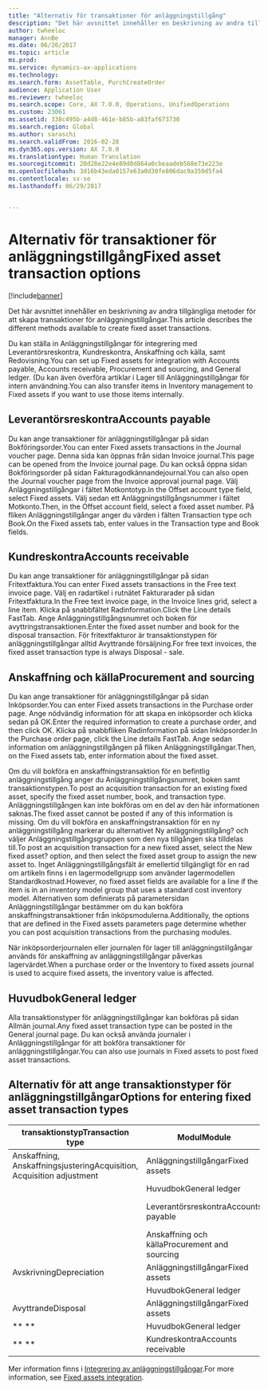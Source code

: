 ```yaml
---
title: "Alternativ för transaktioner för anläggningstillgång"
description: "Det här avsnittet innehåller en beskrivning av andra tillgängliga metoder för att skapa transaktioner för anläggningstillgångar."
author: twheeloc
manager: AnnBe
ms.date: 06/20/2017
ms.topic: article
ms.prod: 
ms.service: dynamics-ax-applications
ms.technology: 
ms.search.form: AssetTable, PurchCreateOrder
audience: Application User
ms.reviewer: twheeloc
ms.search.scope: Core, AX 7.0.0, Operations, UnifiedOperations
ms.custom: 23061
ms.assetid: 338c495b-a4d8-461e-b85b-a83faf673730
ms.search.region: Global
ms.author: saraschi
ms.search.validFrom: 2016-02-28
ms.dyn365.ops.version: AX 7.0.0
ms.translationtype: Human Translation
ms.sourcegitcommit: 20d28e22e4e89d0d864a0cbeaadeb568e73e223e
ms.openlocfilehash: 3d16b43eda0157e63a0d30fe806dac9a359d5fa4
ms.contentlocale: sv-se
ms.lasthandoff: 06/29/2017


---
```


# <a name="fixed-asset-transaction-options"></a><span data-ttu-id="413d5-103">Alternativ för transaktioner för anläggningstillgång</span><span class="sxs-lookup"><span data-stu-id="413d5-103">Fixed asset transaction options</span></span>

[!include[banner](../includes/banner.md)]


<span data-ttu-id="413d5-104">Det här avsnittet innehåller en beskrivning av andra tillgängliga metoder för att skapa transaktioner för anläggningstillgångar.</span><span class="sxs-lookup"><span data-stu-id="413d5-104">This article describes the different methods available to create fixed asset transactions.</span></span>

<span data-ttu-id="413d5-105">Du kan ställa in Anläggningstillgångar för integrering med Leverantörsreskontra, Kundreskontra, Anskaffning och källa, samt Redovisning.</span><span class="sxs-lookup"><span data-stu-id="413d5-105">You can set up Fixed assets for integration with Accounts payable, Accounts receivable, Procurement and sourcing, and General ledger.</span></span> <span data-ttu-id="413d5-106">(Du kan även överföra artiklar i Lager till Anläggningstillgångar för intern användning.</span><span class="sxs-lookup"><span data-stu-id="413d5-106">You can also transfer items in Inventory management to Fixed assets if you want to use those items internally.</span></span>

## <a name="accounts-payable"></a><span data-ttu-id="413d5-107">Leverantörsreskontra</span><span class="sxs-lookup"><span data-stu-id="413d5-107">Accounts payable</span></span>
<span data-ttu-id="413d5-108">Du kan ange transaktioner för anläggningstillgångar på sidan Bokföringsorder.</span><span class="sxs-lookup"><span data-stu-id="413d5-108">You can enter Fixed assets transactions in the Journal voucher page.</span></span> <span data-ttu-id="413d5-109">Denna sida kan öppnas från sidan Invoice journal.</span><span class="sxs-lookup"><span data-stu-id="413d5-109">This page can be opened from the Invoice journal page.</span></span> <span data-ttu-id="413d5-110">Du kan också öppna sidan Bokföringsorder på sidan Fakturagodkännandejournal.</span><span class="sxs-lookup"><span data-stu-id="413d5-110">You can also open the Journal voucher page from the Invoice approval journal page.</span></span> <span data-ttu-id="413d5-111">Välj Anläggningstillgångar i fältet Motkontotyp.</span><span class="sxs-lookup"><span data-stu-id="413d5-111">In the Offset account type field, select Fixed assets.</span></span> <span data-ttu-id="413d5-112">Välj sedan ett Anläggningstillgångsnummer i fältet Motkonto.</span><span class="sxs-lookup"><span data-stu-id="413d5-112">Then, in the Offset account field, select a fixed asset number.</span></span> <span data-ttu-id="413d5-113">På fliken Anläggningstillgångar anger du värden i fälten Transaction type och Book.</span><span class="sxs-lookup"><span data-stu-id="413d5-113">On the Fixed assets tab, enter values in the Transaction type and Book fields.</span></span>

## <a name="accounts-receivable"></a><span data-ttu-id="413d5-114">Kundreskontra</span><span class="sxs-lookup"><span data-stu-id="413d5-114">Accounts receivable</span></span>
<span data-ttu-id="413d5-115">Du kan ange transaktioner för anläggningstillgångar på sidan Fritextfaktura.</span><span class="sxs-lookup"><span data-stu-id="413d5-115">You can enter Fixed assets transactions in the Free text invoice page.</span></span>  <span data-ttu-id="413d5-116">Välj en radartikel i rutnätet Fakturarader på sidan Fritextfaktura.</span><span class="sxs-lookup"><span data-stu-id="413d5-116">In the Free text invoice page, in the Invoice lines grid, select a line item.</span></span> <span data-ttu-id="413d5-117">Klicka på snabbfältet Radinformation.</span><span class="sxs-lookup"><span data-stu-id="413d5-117">Click the Line details FastTab.</span></span> <span data-ttu-id="413d5-118">Ange Anläggningstillgångsnumret och boken för avyttringstransaktionen.</span><span class="sxs-lookup"><span data-stu-id="413d5-118">Enter the fixed asset number and book for the disposal transaction.</span></span> <span data-ttu-id="413d5-119">För fritextfakturor är transaktionstypen för anläggningstillgångar alltid Avyttrande försäljning.</span><span class="sxs-lookup"><span data-stu-id="413d5-119">For free text invoices, the fixed asset transaction type is always Disposal - sale.</span></span>

## <a name="procurement-and-sourcing"></a><span data-ttu-id="413d5-120">Anskaffning och källa</span><span class="sxs-lookup"><span data-stu-id="413d5-120">Procurement and sourcing</span></span>
<span data-ttu-id="413d5-121">Du kan ange transaktioner för anläggningstillgångar på sidan Inköpsorder.</span><span class="sxs-lookup"><span data-stu-id="413d5-121">You can enter Fixed assets transactions in the Purchase order page.</span></span> <span data-ttu-id="413d5-122">Ange nödvändig information för att skapa en inköpsorder och klicka sedan på OK.</span><span class="sxs-lookup"><span data-stu-id="413d5-122">Enter the required information to create a purchase order, and then click OK.</span></span> <span data-ttu-id="413d5-123">Klicka på snabbfliken Radinformation på sidan Inköpsorder.</span><span class="sxs-lookup"><span data-stu-id="413d5-123">In the Purchase order page, click the Line details FastTab.</span></span> <span data-ttu-id="413d5-124">Ange sedan information om anläggningstillgången på fliken Anläggningstillgångar.</span><span class="sxs-lookup"><span data-stu-id="413d5-124">Then, on the Fixed assets tab, enter information about the fixed asset.</span></span> 

<span data-ttu-id="413d5-125">Om du vill bokföra en anskaffningstransaktion för en befintlig anläggningstillgång anger du Anläggningstillgångsnumret, boken samt transaktionstypen.</span><span class="sxs-lookup"><span data-stu-id="413d5-125">To post an acquisition transaction for an existing fixed asset, specify the fixed asset number, book, and transaction type.</span></span> <span data-ttu-id="413d5-126">Anläggningstillgången kan inte bokföras om en del av den här informationen saknas.</span><span class="sxs-lookup"><span data-stu-id="413d5-126">The fixed asset cannot be posted if any of this information is missing.</span></span> <span data-ttu-id="413d5-127">Om du vill bokföra en anskaffningstransaktion för en ny anläggningstillgång markerar du alternativet Ny anläggningstillgång? och väljer Anläggningstillgångsgruppen som den nya tillgången ska tilldelas till.</span><span class="sxs-lookup"><span data-stu-id="413d5-127">To post an acquisition transaction for a new fixed asset, select the New fixed asset? option, and then select the fixed asset group to assign the new asset to.</span></span> <span data-ttu-id="413d5-128">Inget Anläggningstillgångsfält är emellertid tillgängligt för en rad om artikeln finns i en lagermodellgrupp som använder lagermodellen Standardkostnad.</span><span class="sxs-lookup"><span data-stu-id="413d5-128">However, no fixed asset fields are available for a line if the item is in an inventory model group that uses a standard cost inventory model.</span></span> <span data-ttu-id="413d5-129">Alternativen som definierats på parametersidan Anläggningstillgångar bestämmer om du kan bokföra anskaffningstransaktioner från inköpsmodulerna.</span><span class="sxs-lookup"><span data-stu-id="413d5-129">Additionally, the options that are defined in the Fixed assets parameters page determine whether you can post acquisition transactions from the purchasing modules.</span></span> 

<span data-ttu-id="413d5-130">När inköpsorderjournalen eller journalen för lager till anläggningstillgångar används för anskaffning av anläggningstillgångar påverkas lagervärdet.</span><span class="sxs-lookup"><span data-stu-id="413d5-130">When a purchase order or the Inventory to fixed assets journal is used to acquire fixed assets, the inventory value is affected.</span></span>

## <a name="general-ledger"></a><span data-ttu-id="413d5-131">Huvudbok</span><span class="sxs-lookup"><span data-stu-id="413d5-131">General ledger</span></span>
<span data-ttu-id="413d5-132">Alla transaktionstyper för anläggningstillgångar kan bokföras på sidan Allmän journal.</span><span class="sxs-lookup"><span data-stu-id="413d5-132">Any fixed asset transaction type can be posted in the General journal page.</span></span> <span data-ttu-id="413d5-133">Du kan också använda journaler i Anläggningstillgångar för att bokföra transaktioner för anläggningstillgångar.</span><span class="sxs-lookup"><span data-stu-id="413d5-133">You can also use journals in Fixed assets to post fixed asset transactions.</span></span>

## <a name="options-for-entering-fixed-asset-transaction-types"></a><span data-ttu-id="413d5-134">Alternativ för att ange transaktionstyper för anläggningstillgångar</span><span class="sxs-lookup"><span data-stu-id="413d5-134">Options for entering fixed asset transaction types</span></span>


| <span data-ttu-id="413d5-135">transaktionstyp</span><span class="sxs-lookup"><span data-stu-id="413d5-135">Transaction type</span></span>                    | <span data-ttu-id="413d5-136">Modul</span><span class="sxs-lookup"><span data-stu-id="413d5-136">Module</span></span>                   | <span data-ttu-id="413d5-137">Alternativ</span><span class="sxs-lookup"><span data-stu-id="413d5-137">Options</span></span>                                   |
|-------------------------------------|--------------------------|-------------------------------------------|
| <span data-ttu-id="413d5-138">Anskaffning, Anskaffningsjustering</span><span class="sxs-lookup"><span data-stu-id="413d5-138">Acquisition, Acquisition adjustment</span></span> | <span data-ttu-id="413d5-139">Anläggningstillgångar</span><span class="sxs-lookup"><span data-stu-id="413d5-139">Fixed assets</span></span>             | <span data-ttu-id="413d5-140">Anläggningstillgångar, Lager till anläggningstillgångar</span><span class="sxs-lookup"><span data-stu-id="413d5-140">Fixed assets, Inventory to fixed assets</span></span>   |
|                                     | <span data-ttu-id="413d5-141">Huvudbok</span><span class="sxs-lookup"><span data-stu-id="413d5-141">General ledger</span></span>           | <span data-ttu-id="413d5-142">Allmän journal</span><span class="sxs-lookup"><span data-stu-id="413d5-142">General journal</span></span>                           |
|                                     | <span data-ttu-id="413d5-143">Leverantörsreskontra</span><span class="sxs-lookup"><span data-stu-id="413d5-143">Accounts payable</span></span>         | <span data-ttu-id="413d5-144">Fakturajournalen, Fakturagodkännandejournal.</span><span class="sxs-lookup"><span data-stu-id="413d5-144">Invoice journal, Invoice approval journal</span></span> |
|                                     | <span data-ttu-id="413d5-145">Anskaffning och källa</span><span class="sxs-lookup"><span data-stu-id="413d5-145">Procurement and sourcing</span></span> | <span data-ttu-id="413d5-146">Inköpsorder</span><span class="sxs-lookup"><span data-stu-id="413d5-146">Purchase order</span></span>                            |
| <span data-ttu-id="413d5-147">Avskrivning</span><span class="sxs-lookup"><span data-stu-id="413d5-147">Depreciation</span></span>                        | <span data-ttu-id="413d5-148">Anläggningstillgångar</span><span class="sxs-lookup"><span data-stu-id="413d5-148">Fixed assets</span></span>             | <span data-ttu-id="413d5-149">Anläggningstillgångar</span><span class="sxs-lookup"><span data-stu-id="413d5-149">Fixed assets</span></span>                              |
|                                     | <span data-ttu-id="413d5-150">Huvudbok</span><span class="sxs-lookup"><span data-stu-id="413d5-150">General ledger</span></span>           | <span data-ttu-id="413d5-151">Allmän journal</span><span class="sxs-lookup"><span data-stu-id="413d5-151">General journal</span></span>                           |
| <span data-ttu-id="413d5-152">Avyttrande</span><span class="sxs-lookup"><span data-stu-id="413d5-152">Disposal</span></span>                            | <span data-ttu-id="413d5-153">Anläggningstillgångar</span><span class="sxs-lookup"><span data-stu-id="413d5-153">Fixed assets</span></span>             | <span data-ttu-id="413d5-154">Anläggningstillgångar</span><span class="sxs-lookup"><span data-stu-id="413d5-154">Fixed assets</span></span>                              |
| <span data-ttu-id="413d5-155">** **</span><span class="sxs-lookup"><span data-stu-id="413d5-155">** **</span></span>                               | <span data-ttu-id="413d5-156">Huvudbok</span><span class="sxs-lookup"><span data-stu-id="413d5-156">General ledger</span></span>           | <span data-ttu-id="413d5-157">Allmän journal</span><span class="sxs-lookup"><span data-stu-id="413d5-157">General journal</span></span>                           |
| <span data-ttu-id="413d5-158">** **</span><span class="sxs-lookup"><span data-stu-id="413d5-158">** **</span></span>                               | <span data-ttu-id="413d5-159">Kundreskontra</span><span class="sxs-lookup"><span data-stu-id="413d5-159">Accounts receivable</span></span>      | <span data-ttu-id="413d5-160">Fritextfaktura</span><span class="sxs-lookup"><span data-stu-id="413d5-160">Free text invoice</span></span>                         |



<span data-ttu-id="413d5-161">Mer information finns i [Integrering av anläggningstillgångar](fixed-asset-integration.md).</span><span class="sxs-lookup"><span data-stu-id="413d5-161">For more information, see [Fixed assets integration](fixed-asset-integration.md).</span></span>




